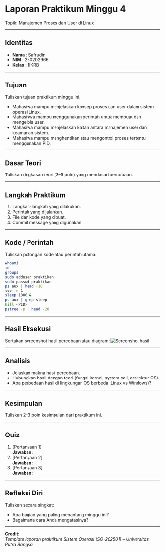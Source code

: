 
# Laporan Praktikum Minggu 4
Topik: Manajemen Proses dan User di Linux

---

## Identitas
- **Nama**  : Safrudin  
- **NIM**   : 250202966
- **Kelas** : 1IKRB

---

## Tujuan
Tuliskan tujuan praktikum minggu ini.  
- Mahasiwa mampu menjelaskan konsep proses dan user dalam sistem operasi Linux.
- Mahasiswa mampu menggunakan perintah untuk membuat dan mengelola user.
- Mahasiwa mampu menjelaskan kaitan antara manajemen user dan keamanan sistem.
- Mahasiwa mampu menghentikan atau mengontrol proses tertentu menggunakan PID.

---

## Dasar Teori
Tuliskan ringkasan teori (3–5 poin) yang mendasari percobaan.

---

## Langkah Praktikum
1. Langkah-langkah yang dilakukan.  
2. Perintah yang dijalankan.  
3. File dan kode yang dibuat.  
4. Commit message yang digunakan.

---

## Kode / Perintah
Tuliskan potongan kode atau perintah utama:
```bash
whoami
id
groups
sudo adduser praktikan
sudo passwd praktikan
ps aux | head -10
top -n 1
sleep 1000 &
ps aux | grep sleep
kill <PID>
pstree -p | head -20
```

---

## Hasil Eksekusi
Sertakan screenshot hasil percobaan atau diagram:
![Screenshot hasil](screenshots/example.png)

---

## Analisis
- Jelaskan makna hasil percobaan.  
- Hubungkan hasil dengan teori (fungsi kernel, system call, arsitektur OS).  
- Apa perbedaan hasil di lingkungan OS berbeda (Linux vs Windows)?  

---

## Kesimpulan
Tuliskan 2–3 poin kesimpulan dari praktikum ini.

---

## Quiz
1. [Pertanyaan 1]  
   **Jawaban:**  
2. [Pertanyaan 2]  
   **Jawaban:**  
3. [Pertanyaan 3]  
   **Jawaban:**  

---

## Refleksi Diri
Tuliskan secara singkat:
- Apa bagian yang paling menantang minggu ini?  
- Bagaimana cara Anda mengatasinya?  

---

**Credit:**  
_Template laporan praktikum Sistem Operasi (SO-202501) – Universitas Putra Bangsa_
